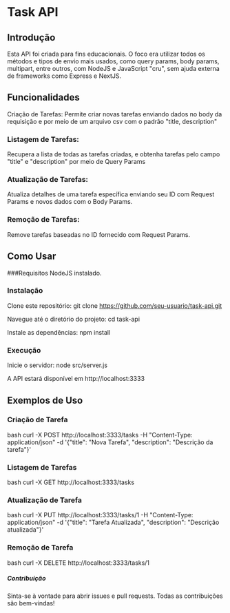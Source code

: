 # Task API
## Introdução
Esta API foi criada para fins educacionais. O foco era utilizar todos os métodos e tipos de envio mais usados, como query params, body params, multipart, entre outros, com NodeJS e JavaScript "cru", sem ajuda externa de frameworks como Express e NextJS.

## Funcionalidades
Criação de Tarefas: 
Permite criar novas tarefas enviando dados no body da requisição e por meio de um arquivo csv com o padrão "title, description"

### Listagem de Tarefas: 
Recupera a lista de todas as tarefas criadas, e obtenha tarefas pelo campo "title" e "description" por meio de Query Params

### Atualização de Tarefas: 
Atualiza detalhes de uma tarefa específica enviando seu ID com Request Params e novos dados com o Body Params.

### Remoção de Tarefas: 
Remove tarefas baseadas no ID fornecido com Request Params.

## Como Usar
###Requisitos
NodeJS instalado.

### Instalação
Clone este repositório: git clone https://github.com/seu-usuario/task-api.git

Navegue até o diretório do projeto: cd task-api

Instale as dependências: npm install

### Execução
Inicie o servidor: node src/server.js

A API estará disponível em http://localhost:3333

## Exemplos de Uso
### Criação de Tarefa
bash
curl -X POST http://localhost:3333/tasks -H "Content-Type: application/json" -d '{"title": "Nova Tarefa", "description": "Descrição da tarefa"}'
### Listagem de Tarefas
bash
curl -X GET http://localhost:3333/tasks
### Atualização de Tarefa
bash
curl -X PUT http://localhost:3333/tasks/1 -H "Content-Type: application/json" -d '{"title": "Tarefa Atualizada", "description": "Descrição atualizada"}'
### Remoção de Tarefa
bash
curl -X DELETE http://localhost:3333/tasks/1
##### Contribuição
Sinta-se à vontade para abrir issues e pull requests. Todas as contribuições são bem-vindas!
